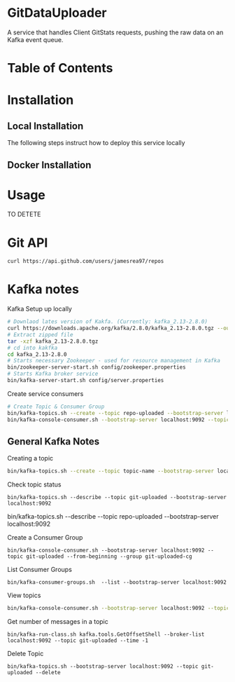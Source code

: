 # GitDataUploader
A service that handles Client GitStats requests, pushing the raw data on an Kafka event queue.

# Table of Contents

# Installation 
## Local Installation
The following steps instruct how to deploy this service locally

## Docker Installation

# Usage





TO DETETE

# Git API
```sh
curl https://api.github.com/users/jamesrea97/repos

```


# Kafka notes
Kafka Setup up locally

```sh
# Downlaod lates version of Kakfa. (Currently: kafka_2.13-2.8.0)
curl https://downloads.apache.org/kafka/2.8.0/kafka_2.13-2.8.0.tgz --output kafka_2.13-2.8.0.tgz 
# Extract zipped file
tar -xzf kafka_2.13-2.8.0.tgz
# cd into kakfka
cd kafka_2.13-2.8.0
# Starts necessary Zookeeper - used for resource management in Kafka
bin/zookeeper-server-start.sh config/zookeeper.properties
# Starts Kafka broker service
bin/kafka-server-start.sh config/server.properties
```

Create service consumers
```sh
# Create Topic & Consumer Group
bin/kafka-topics.sh --create --topic repo-uploaded --bootstrap-server localhost:9092
bin/kafka-console-consumer.sh --bootstrap-server localhost:9092 --topic repo-uploaded --from-beginning --group repo-uploaded-cg

```
## General Kafka Notes

Creating a topic
```sh
bin/kafka-topics.sh --create --topic topic-name --bootstrap-server localhost:9092
```
Check topic status
```
bin/kafka-topics.sh --describe --topic git-uploaded --bootstrap-server localhost:9092
```
bin/kafka-topics.sh --describe --topic repo-uploaded --bootstrap-server localhost:9092

Create a Consumer Group
```
bin/kafka-console-consumer.sh --bootstrap-server localhost:9092 --topic git-uploaded --from-beginning --group git-uploaded-cg
```
List Consumer Groups
```
bin/kafka-consumer-groups.sh  --list --bootstrap-server localhost:9092
```
View topics
```sh
bin/kafka-console-consumer.sh --bootstrap-server localhost:9092 --topic topic-name --from-beginning
```

Get number of messages in a topic
```
bin/kafka-run-class.sh kafka.tools.GetOffsetShell --broker-list localhost:9092 --topic git-uploaded --time -1

```

Delete Topic
```
bin/kafka-topics.sh --bootstrap-server localhost:9092 --topic git-uploaded --delete

```